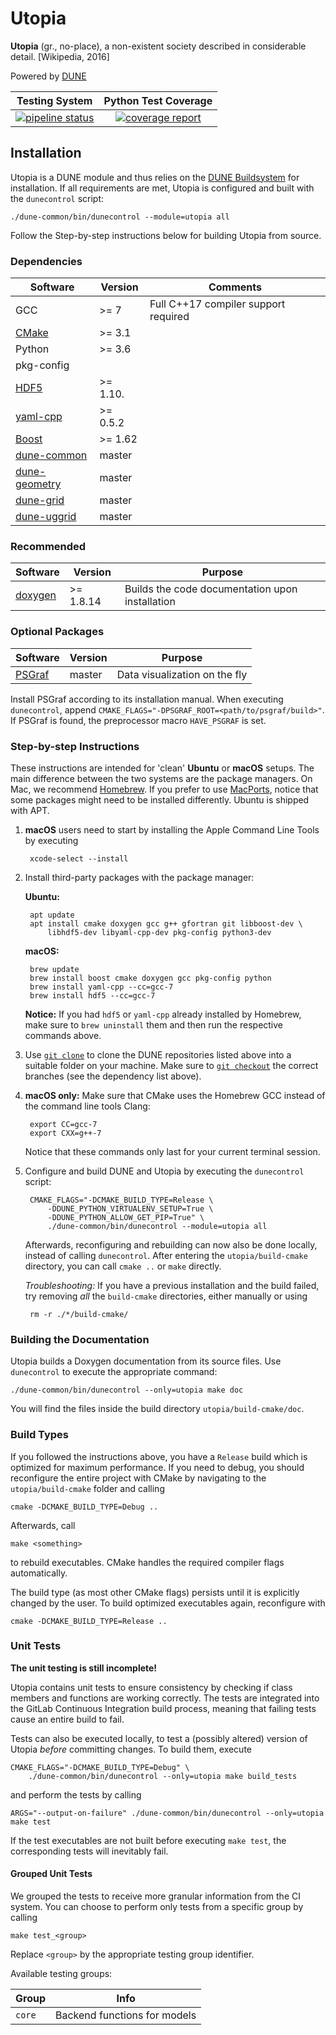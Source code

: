 # Utopia

__Utopia__ (gr., no-place), a non-existent society described in considerable detail. [Wikipedia, 2016]

Powered by [DUNE](https://dune-project.org/)

| Testing System | Python Test Coverage |
| :------------: | :------------------: |
| [![pipeline status](https://ts-gitlab.iup.uni-heidelberg.de/utopia/utopia/badges/master/pipeline.svg)](https://ts-gitlab.iup.uni-heidelberg.de/utopia/utopia/commits/master) | [![coverage report](https://ts-gitlab.iup.uni-heidelberg.de/utopia/utopia/badges/master/coverage.svg)](https://ts-gitlab.iup.uni-heidelberg.de/utopia/utopia/commits/master) |

## Installation
Utopia is a DUNE module and thus relies on the [DUNE Buildsystem](https://www.dune-project.org/doc/installation/) for installation. If all requirements are met, Utopia is configured and built with the `dunecontrol` script:

    ./dune-common/bin/dunecontrol --module=utopia all

Follow the Step-by-step instructions below for building Utopia from source.

### Dependencies
| Software | Version | Comments |
| ---------| ------- | -------- |
| GCC | >= 7 | Full C++17 compiler support required |
| [CMake](https://cmake.org/) | >= 3.1 | |
| Python | >= 3.6 | |
| pkg-config | | |
| [HDF5](https://www.hdfgroup.org/solutions/hdf5/) | >= 1.10. | |
| [yaml-cpp](https://github.com/jbeder/yaml-cpp) | >= 0.5.2 | |
| [Boost](http://www.boost.org/) | >= 1.62 | |
| [dune-common](https://gitlab.dune-project.org/core/dune-common) | master | |
| [dune-geometry](https://gitlab.dune-project.org/core/dune-geometry) | master | |
| [dune-grid](https://gitlab.dune-project.org/core/dune-grid) | master | |
| [dune-uggrid](https://gitlab.dune-project.org/staging/dune-uggrid) | master | |

### Recommended
| Software | Version | Purpose |
| ---------| ------- | ------- |
| [doxygen](http://www.stack.nl/~dimitri/doxygen/) | >= 1.8.14 | Builds the code documentation upon installation |

### Optional Packages
| Software | Version | Purpose |
| -------- | ------- | ------- |
| [PSGraf](https://ts-gitlab.iup.uni-heidelberg.de/tools/psgraf)| master | Data visualization on the fly |

Install PSGraf according to its installation manual. When executing `dunecontrol`, append `CMAKE_FLAGS="-DPSGRAF_ROOT=<path/to/psgraf/build>"`. If PSGraf is found, the preprocessor macro `HAVE_PSGRAF` is set.

### Step-by-step Instructions
These instructions are intended for 'clean' __Ubuntu__ or __macOS__ setups.
The main difference between the two systems are the package managers.
On Mac, we recommend [Homebrew](https://brew.sh/). If you prefer to use [MacPorts](https://www.macports.org/),
notice that some packages might need to be installed differently.
Ubuntu is shipped with APT.

1. __macOS__ users need to start by installing the Apple Command Line Tools by executing

        xcode-select --install

2. Install third-party packages with the package manager:

    __Ubuntu:__

        apt update
        apt install cmake doxygen gcc g++ gfortran git libboost-dev \
            libhdf5-dev libyaml-cpp-dev pkg-config python3-dev
    
    __macOS:__

        brew update
        brew install boost cmake doxygen gcc pkg-config python
        brew install yaml-cpp --cc=gcc-7
        brew install hdf5 --cc=gcc-7
    
    __Notice:__ If you had `hdf5` or `yaml-cpp` already installed by Homebrew,
    make sure to `brew uninstall` them and then run the respective commands above.

3. Use [`git clone`](https://git-scm.com/docs/git-clone) to clone the
    DUNE repositories listed above into a suitable folder on your machine.
    Make sure to [`git checkout`](https://git-scm.com/docs/git-checkout) the correct branches (see the dependency list above).

4. __macOS only:__ Make sure that CMake uses the Homebrew GCC instead of
    the command line tools Clang:

        export CC=gcc-7
        export CXX=g++-7
    
    Notice that these commands only last for your current terminal session.

5. Configure and build DUNE and Utopia by executing the `dunecontrol` script:

        CMAKE_FLAGS="-DCMAKE_BUILD_TYPE=Release \
            -DDUNE_PYTHON_VIRTUALENV_SETUP=True \
            -DDUNE_PYTHON_ALLOW_GET_PIP=True" \
            ./dune-common/bin/dunecontrol --module=utopia all

    Afterwards, reconfiguring and rebuilding can now also be done locally,
    instead of calling `dunecontrol`. After entering the `utopia/build-cmake` directory,
    you can call `cmake ..` or `make` directly.

    *Troubleshooting:* If you have a previous installation and the build failed, try removing *all* the `build-cmake` directories, either manually or using

        rm -r ./*/build-cmake/


### Building the Documentation
Utopia builds a Doxygen documentation from its source files. Use `dunecontrol` to execute the appropriate command:

    ./dune-common/bin/dunecontrol --only=utopia make doc

You will find the files inside the build directory `utopia/build-cmake/doc`.

### Build Types
If you followed the instructions above, you have a `Release` build which is
optimized for maximum performance. If you need to debug, you should reconfigure
the entire project with CMake by navigating to the `utopia/build-cmake` folder
and calling

    cmake -DCMAKE_BUILD_TYPE=Debug ..

Afterwards, call

    make <something>

to rebuild executables. CMake handles the required compiler flags automatically.

The build type (as most other CMake flags) persists until it is explicitly
changed by the user. To build optimized executables again, reconfigure with

    cmake -DCMAKE_BUILD_TYPE=Release ..


### Unit Tests
**The unit testing is still incomplete!**

Utopia contains unit tests to ensure consistency by checking if class members and functions are working correctly. The tests are integrated into the GitLab Continuous Integration build process, meaning that failing tests cause an entire build to fail.

Tests can also be executed locally, to test a (possibly altered) version of Utopia *before* committing changes. To build them, execute

    CMAKE_FLAGS="-DCMAKE_BUILD_TYPE=Debug" \
        ./dune-common/bin/dunecontrol --only=utopia make build_tests

and perform the tests by calling

    ARGS="--output-on-failure" ./dune-common/bin/dunecontrol --only=utopia make test

If the test executables are not built before executing `make test`, the corresponding tests will inevitably fail.

#### Grouped Unit Tests
We grouped the tests to receive more granular information from the CI system.
You can choose to perform only tests from a specific group by calling

    make test_<group>

Replace `<group>` by the appropriate testing group identifier.

Available testing groups:

| Group | Info |
| ----- | ---- |
| `core` | Backend functions for models |